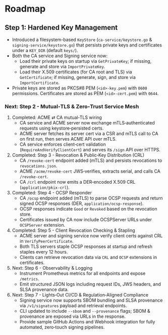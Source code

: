 # Roadmap

## Step 1: Hardened Key Management

- Introduced a filesystem-based `KeyStore` (`ca-service/keystore.go` & `signing-service/keystore.go`) that persists private keys and certificates under a `KEY_DIR` (default `keys/`).
- Both the CA service and Signing service now:
  - Load their private keys on startup via `GetPrivateKey`; if missing, generate and store via `ImportPrivateKey`.
  - Load their X.509 certificates (for CA root and TLS) via `GetCertificate`; if missing, generate, sign, and store via `ImportCertificate`.
- Private keys are stored as PKCS#8 PEM (`<id>-key.pem`) with `0600` permissions. Certificates are stored as PEM (`<id>-cert.pem`) with `0644`.

### Next: Step 2 - Mutual‑TLS & Zero‑Trust Service Mesh
1. Completed: ACME ⇄ CA mutual‑TLS wiring
   - CA service and ACME server now exchange mTLS‑authenticated requests using keystore‑persisted certs.
   - ACME server fetches its server cert via a CSR and mTLS call to CA on first run, then serves ACME API over mTLS.
   - CA service enforces client‑cert validation (`RequireAndVerifyClientCert`) and serves its `/sign` API over HTTPS.
2. Completed: Step 3 - Revocation & Public‑Key Distribution (CRL)
   - CA `/revoke-cert` endpoint added (mTLS) and persists revocations to `revocations.json`.
   - ACME `/acme/revoke-cert` JWS‑verifies, extracts serial, and calls CA `/revoke-cert`.
   - CA `/crl` endpoint now emits a DER‑encoded X.509 CRL (`application/pkix-crl`).
3. Completed: Step 4 - OCSP Responder
   - CA `/ocsp` endpoint added (mTLS) to parse OCSP requests and return signed OCSP responses (DER, `application/ocsp-response`).
   - OCSP responses indicate `Good` or `Revoked` based on the revocation store.
   - Certificates issued by CA now include OCSPServer URLs under `OCSPServer` extension.
4. Completed: Step 5 - Client Revocation Checking & Stapling
   - ACME server and signing service now verify client certs against CRL in `VerifyPeerCertificate`.
   - Both TLS servers staple OCSP responses at startup and refresh staples every 12 hours.
   - Clients can retrieve revocation data via `CRL` and `OCSP` extensions in certificates.
5. Next: Step 6 - Observability & Logging
   - Instrument Prometheus metrics for all endpoints and expose `/metrics`.
   - Emit structured JSON logs including request IDs, JWS headers, and SLSA provenance data.
6. Next: Step 7 - Lights‑Out CI/CD & Regulation‑Aligned Compliance
   - Signing service now supports SBOM bundling and SLSA provenance via `/v1/signatures` payload and retrieval endpoints.
   - CLI updated to include `--sbom` and `--provenance` flags; SBOM & provenance are exposed via URLs in the response.
   - Provide sample GitHub Actions and Webhook integration for fully automated, zero‑touch signing pipelines.